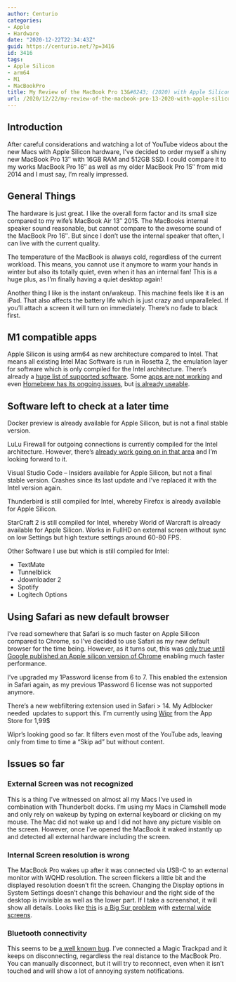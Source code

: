 ```yaml
---
author: Centurio
categories:
- Apple
- Hardware
date: "2020-12-22T22:34:43Z"
guid: https://centurio.net/?p=3416
id: 3416
tags:
- Apple Silicon
- arm64
- M1
- MacBookPro
title: My Review of the MacBook Pro 13&#8243; (2020) with Apple Silicon
url: /2020/12/22/my-review-of-the-macbook-pro-13-2020-with-apple-silicon/
---
```

## Introduction

After careful considerations and watching a lot of YouTube videos about the new Macs with Apple Silicon hardware, I&#8217;ve decided to order myself a shiny new MacBook Pro 13&#8243; with 16GB RAM and 512GB SSD. I could compare it to my works MacBook Pro 16&#8243; as well as my older MacBook Pro 15&#8243; from mid 2014 and I must say, I&#8217;m really impressed.

## General Things

The hardware is just great. I like the overall form factor and its small size compared to my wife&#8217;s MacBook Air 13&#8243; 2015. The MacBooks internal speaker sound reasonable, but cannot compare to the awesome sound of the MacBook Pro 16&#8243;. But since I don&#8217;t use the internal speaker that often, I can live with the current quality.

The temperature of the MacBook is always cold, regardless of the current workload. This means, you cannot use it anymore to warm your hands in winter but also its totally quiet, even when it has an internal fan! This is a huge plus, as I&#8217;m finally having a quiet desktop again!

Another thing I like is the instant on/wakeup. This machine feels like it is an iPad. That also affects the battery life which is just crazy and unparalleled. If you&#8217;ll attach a screen it will turn on immediately. There&#8217;s no fade to black first.

## M1 compatible apps

Apple Silicon is using arm64 as new architecture compared to Intel. That means all existing Intel Mac Software is run in Rosetta 2, the emulation layer for software which is only compiled for the Intel architecture. There&#8217;s already a [huge list of supported software](https://isapplesiliconready.com/de/for/m1). Some [apps are not working](https://forums.macrumors.com/threads/big-sur-working-not-working-apps.2242312/) and even [Homebrew has its ongoing issues](https://github.com/Homebrew/brew/issues/7857), but [is already useable](https://soffes.blog/homebrew-on-apple-silicon).

## Software left to check at a later time

Docker preview is already available for Apple Silicon, but is not a final stable version.

LuLu Firewall for outgoing connections is currently compiled for the Intel architecture. However, there’s [already work going on in that area](https://twitter.com/patrickwardle/status/1336144373549953024?s=20) and I’m looking forward to it.

Visual Studio Code &#8211; Insiders available for Apple Silicon, but not a final stable version. Crashes since its last update and I’ve replaced it with the Intel version again.

Thunderbird is still compiled for Intel, whereby Firefox is already available for Apple Silicon.

StarCraft 2 is still compiled for Intel, whereby World of Warcraft is already available for Apple Silicon. Works in FullHD on external screen without sync on low Settings but high texture settings around 60-80 FPS.

Other Software I use but which is still compiled for Intel:

  * TextMate
  * Tunnelblick
  * Jdownloader 2
  * Spotify
  * Logitech Options

## Using Safari as new default browser

I&#8217;ve read somewhere that Safari is so much faster on Apple Silicon compared to Chrome, so I&#8217;ve decided to use Safari as my new default browser for the time being. However, as it turns out, this was [only true until Google published an Apple silicon version of Chrome](https://www.imore.com/google-chrome-sees-2x-performance-boost-apple-silicon) enabling much faster performance.

I&#8217;ve upgraded my 1Password license from 6 to 7. This enabled the extension in Safari again, as my previous 1Password 6 license was not supported anymore.

There&#8217;s a new webfiltering extension used in Safari > 14. My Adblocker needed&nbsp; updates to support this. I’m currently using [Wipr](https://giorgiocalderolla.com/index.html) from the App Store for 1,99$[]()

Wipr&#8217;s looking good so far. It filters even most of the YouTube ads, leaving only from time to time a “Skip ad” but without content.

## Issues so far

### External Screen was not recognized

This is a thing I’ve witnessed on almost all my Macs I’ve used in combination with Thunderbolt docks. I’m using my Macs in Clamshell mode and only rely on wakeup by typing on external keyboard or clicking on my mouse. The Mac did not wake up and I did not have any picture visible on the screen. However, once I’ve opened the MacBook it waked instantly up and detected all external hardware including the screen.

### Internal Screen resolution is wrong

The MacBook Pro wakes up after it was connected via USB-C to an external monitor with WQHD resolution. The screen flickers a little bit and the displayed resolution doesn&#8217;t fit the screen. Changing the Display options in System Settings doesn&#8217;t change this behaviour and the right side of the desktop is invisible as well as the lower part. If I take a screenshot, it will show all details. Looks like [this](https://developer.apple.com/forums/thread/654876) is [a Big Sur problem](https://forums.macrumors.com/threads/m1-air-ghosting-flickering-with-external-display.2271670) with [external wide screens](https://screenrant.com/apple-m1-mac-external-display-issue-app-solution/).

### Bluetooth connectivity

This seems to be [a well known bug](https://www.reddit.com/r/macmini/comments/jye3hc/m1_mac_mini_has_bluetooth_issues/). I&#8217;ve connected a Magic Trackpad and it keeps on disconnecting, regardless the real distance to the MacBook Pro. You can manually disconnect, but it will try to reconnect, even when it isn&#8217;t touched and will show a lot of annoying system notifications.